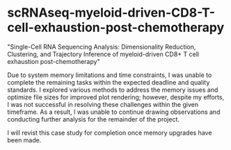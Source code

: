 # scRNAseq-myeloid-driven-CD8-T-cell-exhaustion-post-chemotherapy
"Single-Cell RNA Sequencing Analysis: Dimensionality Reduction, Clustering, and Trajectory Inference of myeloid-driven CD8+ T cell exhaustion post-chemotherapy"

Due to system memory limitations and time constraints, I was unable to complete the remaining tasks within the expected deadline and quality standards. I explored various methods to address the memory issues and optimize file sizes for improved plot rendering; however, despite my efforts, I was not successful in resolving these challenges within the given timeframe. As a result, I was unable to continue drawing observations and conducting further analysis for the remainder of the project.

I will revist this case study for completion once memory upgrades have been made. 
